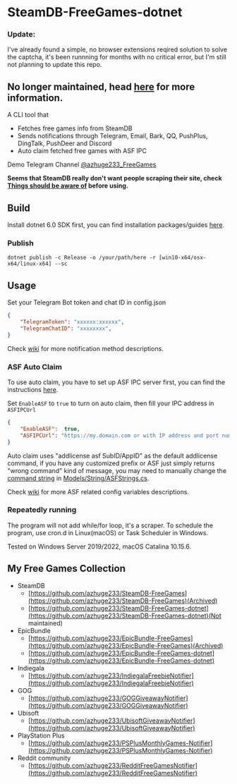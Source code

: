 # SteamDB-FreeGames-dotnet

### Update: 
I've already found a simple, no browser extensions reqired solution to solve the captcha, it's been runnning for months with no critical error, but I'm still not planning to update this repo.

## No longer maintained, head [here](https://github.com/azhuge233/SteamDB-FreeGames-dotnet/wiki/No-longer-maintained) for more information.

A CLI tool that
 - Fetches free games info from SteamDB
 - Sends notifications through Telegram, Email, Bark, QQ, PushPlus, DingTalk, PushDeer and Discord
 - Auto claim fetched free games with ASF IPC

Demo Telegram Channel [@azhuge233_FreeGames](https://t.me/azhuge233_FreeGames)

**Seems that SteamDB really don't want people scraping their site, check [Things should be aware of](https://github.com/azhuge233/SteamDB-FreeGames-dotnet/blob/master/Things%20should%20be%20aware%20of.md) before using.**

## Build

Install dotnet 6.0 SDK first, you can find installation packages/guides [here](https://dotnet.microsoft.com/download).

### Publish

```
dotnet publish -c Release -o /your/path/here -r [win10-x64/osx-x64/linux-x64] --sc
```

## Usage

Set your Telegram Bot token and chat ID in config.json

```json
{
	"TelegramToken": "xxxxxx:xxxxxx",
	"TelegramChatID": "xxxxxxxx",
}
```

Check [wiki](https://github.com/azhuge233/SteamDB-FreeGames-dotnet/wiki/Config-Description) for more notification method descriptions.

### ASF Auto Claim

To use auto claim, you have to set up ASF IPC server first, you can find the instructions [here](https://github.com/JustArchiNET/ArchiSteamFarm/wiki/IPC).

Set `EnableASF` to `true` to turn on auto claim, then fill your IPC address in `ASFIPCUrl`

```json
{
	"EnableASF":  true,
  	"ASFIPCUrl": "https://my.domain.com or with IP address and port number(didn't test)",
}
```

Auto claim uses "addlicense asf SubID/AppID" as the default addlicense command, if you have any customized prefix or ASF just simply returns "wrong command" kind of message, you may need to manually change the [command string](https://github.com/azhuge233/SteamDB-FreeGames-dotnet/blob/7c682b8078a87464af2cbb5f2efd33446386a464/SteamDB-FreeGames/Models/String/ASFStrings.cs#L5) in [Models/String/ASFStrings.cs](https://github.com/azhuge233/SteamDB-FreeGames-dotnet/blob/7c682b8078a87464af2cbb5f2efd33446386a464/SteamDB-FreeGames/Models/String/ASFStrings.cs).

Check [wiki](https://github.com/azhuge233/SteamDB-FreeGames-dotnet/wiki/Config-Description) for more ASF related config variables descriptions.

### Repeatedly running

The program will not add while/for loop, it's a scraper. To schedule the program, use cron.d in Linux(macOS) or Task Scheduler in Windows.

Tested on Windows Server 2019/2022, macOS Catalina 10.15.6.

## My Free Games Collection

- SteamDB
    - [https://github.com/azhuge233/SteamDB-FreeGames](https://github.com/azhuge233/SteamDB-FreeGames)(Archived)
    - [https://github.com/azhuge233/SteamDB-FreeGames-dotnet](https://github.com/azhuge233/SteamDB-FreeGames-dotnet)(Not maintained)
- EpicBundle
    - [https://github.com/azhuge233/EpicBundle-FreeGames](https://github.com/azhuge233/EpicBundle-FreeGames)(Archived)
    - [https://github.com/azhuge233/EpicBundle-FreeGames-dotnet](https://github.com/azhuge233/EpicBundle-FreeGames-dotnet)
- Indiegala
    - [https://github.com/azhuge233/IndiegalaFreebieNotifier](https://github.com/azhuge233/IndiegalaFreebieNotifier)
- GOG
    - [https://github.com/azhuge233/GOGGiveawayNotifier](https://github.com/azhuge233/GOGGiveawayNotifier)
- Ubisoft
    - [https://github.com/azhuge233/UbisoftGiveawayNotifier](https://github.com/azhuge233/UbisoftGiveawayNotifier)
- PlayStation Plus
    - [https://github.com/azhuge233/PSPlusMonthlyGames-Notifier](https://github.com/azhuge233/PSPlusMonthlyGames-Notifier)
- Reddit community
    - [https://github.com/azhuge233/RedditFreeGamesNotifier](https://github.com/azhuge233/RedditFreeGamesNotifier)
